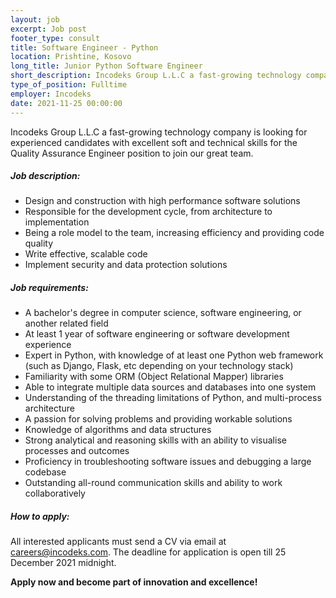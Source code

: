 ```yaml
---
layout: job 
excerpt: Job post 
footer_type: consult
title: Software Engineer - Python
location: Prishtine, Kosovo
long_title: Junior Python Software Engineer
short_description: Incodeks Group L.L.C a fast-growing technology company is looking for experienced candidates with excellent soft and technical skills for the Software Engineer position to join our great team. 
type_of_position: Fulltime
employer: Incodeks
date: 2021-11-25 00:00:00
---
```


Incodeks Group L.L.C a fast-growing technology company is looking for experienced candidates with excellent soft and technical skills for the Quality Assurance Engineer position to join our great team. 

##### Job description:

- Design and construction with high performance software solutions
- Responsible for the development cycle, from architecture to implementation
- Being a role model to the team, increasing efficiency and providing code quality
- Write effective, scalable code
- Implement security and data protection solutions

##### Job requirements:

- A bachelor's degree in computer science, software engineering, or another related field
- At least 1 year of software engineering or software development experience
- Expert in Python, with knowledge of at least one Python web framework (such as Django, Flask, etc depending on your technology stack)
- Familiarity with some ORM (Object Relational Mapper) libraries
- Able to integrate multiple data sources and databases into one system
- Understanding of the threading limitations of Python, and multi-process architecture
- A passion for solving problems and providing workable solutions
- Knowledge of algorithms and data structures
- Strong analytical and reasoning skills with an ability to visualise processes and outcomes
- Proficiency in troubleshooting software issues and debugging a large codebase
- Outstanding all-round communication skills and ability to work collaboratively


##### How to apply: 

All interested applicants must send a CV via email at <a href="mailto:careers@incodeks.com?subject=Junior Python Software Engineer" style="color:#5C46F9 !important">careers@incodeks.com</a>. The deadline for application is open till 25 December 2021 midnight.

<p style="font-weight: bold">Apply now and become part of innovation and excellence!</p>